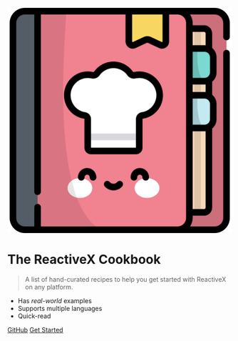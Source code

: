 ![logo](_media/recipe-book.svg)

# The ReactiveX Cookbook

> A list of hand-curated recipes to help you get started with ReactiveX on any platform.

* Has _real-world_ examples
* Supports multiple languages
* Quick-read

[GitHub](https://github.com/Upcurve/RxCookbook/)
[Get Started](#the-reactivex-cookbook)